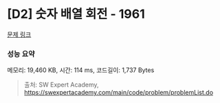 # [D2] 숫자 배열 회전 - 1961 

[문제 링크](https://swexpertacademy.com/main/code/problem/problemDetail.do?contestProbId=AV5Pq-OKAVYDFAUq) 

### 성능 요약

메모리: 19,460 KB, 시간: 114 ms, 코드길이: 1,737 Bytes



> 출처: SW Expert Academy, https://swexpertacademy.com/main/code/problem/problemList.do